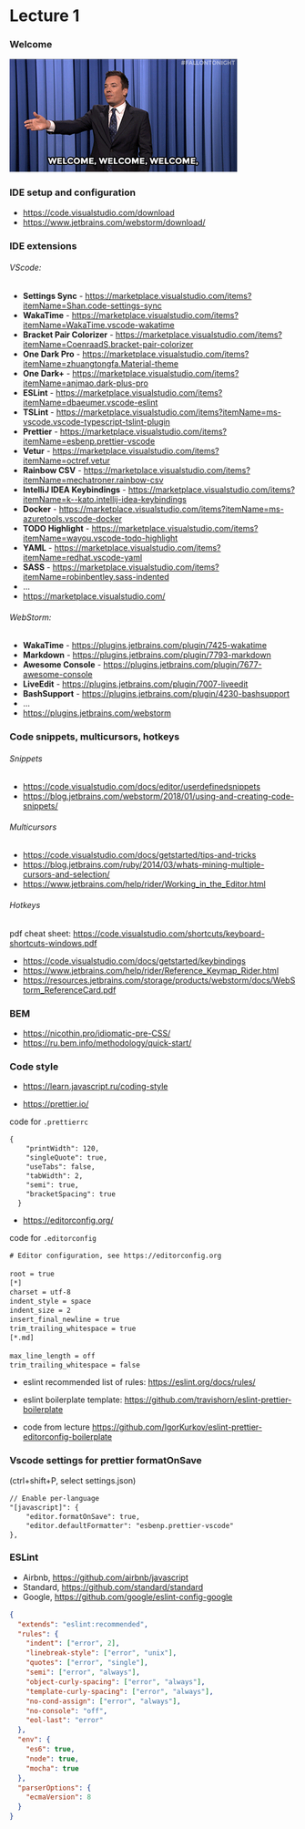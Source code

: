 # Lecture 1

### Welcome

![Welcome](welcome.gif)

### IDE setup and configuration

- https://code.visualstudio.com/download
- https://www.jetbrains.com/webstorm/download/

### IDE extensions

###### VScode:

- **Settings Sync** - https://marketplace.visualstudio.com/items?itemName=Shan.code-settings-sync
- **WakaTime** - https://marketplace.visualstudio.com/items?itemName=WakaTime.vscode-wakatime
- **Bracket Pair Colorizer** - https://marketplace.visualstudio.com/items?itemName=CoenraadS.bracket-pair-colorizer
- **One Dark Pro** - https://marketplace.visualstudio.com/items?itemName=zhuangtongfa.Material-theme
- **One Dark+** - https://marketplace.visualstudio.com/items?itemName=anjmao.dark-plus-pro
- **ESLint** - https://marketplace.visualstudio.com/items?itemName=dbaeumer.vscode-eslint
- **TSLint** - https://marketplace.visualstudio.com/items?itemName=ms-vscode.vscode-typescript-tslint-plugin
- **Prettier** - https://marketplace.visualstudio.com/items?itemName=esbenp.prettier-vscode
- **Vetur** - https://marketplace.visualstudio.com/items?itemName=octref.vetur
- **Rainbow CSV** - https://marketplace.visualstudio.com/items?itemName=mechatroner.rainbow-csv
- **IntelliJ IDEA Keybindings** - https://marketplace.visualstudio.com/items?itemName=k--kato.intellij-idea-keybindings
- **Docker** - https://marketplace.visualstudio.com/items?itemName=ms-azuretools.vscode-docker
- **TODO Highlight** - https://marketplace.visualstudio.com/items?itemName=wayou.vscode-todo-highlight
- **YAML** - https://marketplace.visualstudio.com/items?itemName=redhat.vscode-yaml
- **SASS** - https://marketplace.visualstudio.com/items?itemName=robinbentley.sass-indented
- ...
- https://marketplace.visualstudio.com/

###### WebStorm:

- **WakaTime** - https://plugins.jetbrains.com/plugin/7425-wakatime
- **Markdown** - https://plugins.jetbrains.com/plugin/7793-markdown
- **Awesome Console** - https://plugins.jetbrains.com/plugin/7677-awesome-console
- **LiveEdit** - https://plugins.jetbrains.com/plugin/7007-liveedit
- **BashSupport** - https://plugins.jetbrains.com/plugin/4230-bashsupport
- ...
- https://plugins.jetbrains.com/webstorm

### Code snippets, multicursors, hotkeys

###### Snippets

- https://code.visualstudio.com/docs/editor/userdefinedsnippets
- https://blog.jetbrains.com/webstorm/2018/01/using-and-creating-code-snippets/

###### Multicursors

- https://code.visualstudio.com/docs/getstarted/tips-and-tricks
- https://blog.jetbrains.com/ruby/2014/03/whats-mining-multiple-cursors-and-selection/
- https://www.jetbrains.com/help/rider/Working_in_the_Editor.html

###### Hotkeys

pdf cheat sheet: https://code.visualstudio.com/shortcuts/keyboard-shortcuts-windows.pdf

- https://code.visualstudio.com/docs/getstarted/keybindings
- https://www.jetbrains.com/help/rider/Reference_Keymap_Rider.html
- https://resources.jetbrains.com/storage/products/webstorm/docs/WebStorm_ReferenceCard.pdf

### BEM

- https://nicothin.pro/idiomatic-pre-CSS/
- https://ru.bem.info/methodology/quick-start/

### Code style

- https://learn.javascript.ru/coding-style

- https://prettier.io/

code for `.prettierrc`

```
{
    "printWidth": 120,
    "singleQuote": true,
    "useTabs": false,
    "tabWidth": 2,
    "semi": true,
    "bracketSpacing": true
  }

```

- https://editorconfig.org/

code for `.editorconfig`

```
# Editor configuration, see https://editorconfig.org

root = true
[*]
charset = utf-8
indent_style = space
indent_size = 2
insert_final_newline = true
trim_trailing_whitespace = true
[*.md]

max_line_length = off
trim_trailing_whitespace = false
```

- eslint recommended list of rules:
  https://eslint.org/docs/rules/
- eslint boilerplate template: https://github.com/travishorn/eslint-prettier-boilerplate

- code from lecture https://github.com/IgorKurkov/eslint-prettier-editorconfig-boilerplate

### Vscode settings for prettier formatOnSave

(ctrl+shift+P, select settings.json)

```
// Enable per-language
"[javascript]": {
    "editor.formatOnSave": true,
    "editor.defaultFormatter": "esbenp.prettier-vscode"
},
```

### ESLint

- Airbnb, https://github.com/airbnb/javascript
- Standard, https://github.com/standard/standard
- Google, https://github.com/google/eslint-config-google

```json
{
  "extends": "eslint:recommended",
  "rules": {
    "indent": ["error", 2],
    "linebreak-style": ["error", "unix"],
    "quotes": ["error", "single"],
    "semi": ["error", "always"],
    "object-curly-spacing": ["error", "always"],
    "template-curly-spacing": ["error", "always"],
    "no-cond-assign": ["error", "always"],
    "no-console": "off",
    "eol-last": "error"
  },
  "env": {
    "es6": true,
    "node": true,
    "mocha": true
  },
  "parserOptions": {
    "ecmaVersion": 8
  }
}
```
